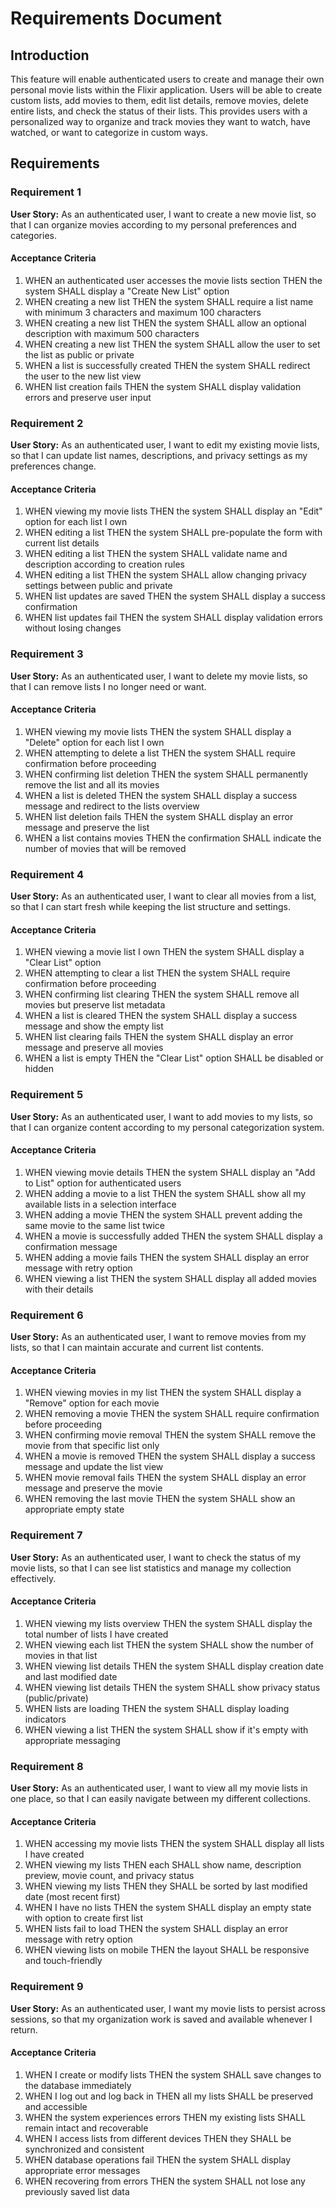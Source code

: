 # Requirements Document

## Introduction

This feature will enable authenticated users to create and manage their own personal movie lists within the Flixir application. Users will be able to create custom lists, add movies to them, edit list details, remove movies, delete entire lists, and check the status of their lists. This provides users with a personalized way to organize and track movies they want to watch, have watched, or want to categorize in custom ways.

## Requirements

### Requirement 1

**User Story:** As an authenticated user, I want to create a new movie list, so that I can organize movies according to my personal preferences and categories.

#### Acceptance Criteria

1. WHEN an authenticated user accesses the movie lists section THEN the system SHALL display a "Create New List" option
2. WHEN creating a new list THEN the system SHALL require a list name with minimum 3 characters and maximum 100 characters
3. WHEN creating a new list THEN the system SHALL allow an optional description with maximum 500 characters
4. WHEN creating a new list THEN the system SHALL allow the user to set the list as public or private
5. WHEN a list is successfully created THEN the system SHALL redirect the user to the new list view
6. WHEN list creation fails THEN the system SHALL display validation errors and preserve user input

### Requirement 2

**User Story:** As an authenticated user, I want to edit my existing movie lists, so that I can update list names, descriptions, and privacy settings as my preferences change.

#### Acceptance Criteria

1. WHEN viewing my movie lists THEN the system SHALL display an "Edit" option for each list I own
2. WHEN editing a list THEN the system SHALL pre-populate the form with current list details
3. WHEN editing a list THEN the system SHALL validate name and description according to creation rules
4. WHEN editing a list THEN the system SHALL allow changing privacy settings between public and private
5. WHEN list updates are saved THEN the system SHALL display a success confirmation
6. WHEN list updates fail THEN the system SHALL display validation errors without losing changes

### Requirement 3

**User Story:** As an authenticated user, I want to delete my movie lists, so that I can remove lists I no longer need or want.

#### Acceptance Criteria

1. WHEN viewing my movie lists THEN the system SHALL display a "Delete" option for each list I own
2. WHEN attempting to delete a list THEN the system SHALL require confirmation before proceeding
3. WHEN confirming list deletion THEN the system SHALL permanently remove the list and all its movies
4. WHEN a list is deleted THEN the system SHALL display a success message and redirect to the lists overview
5. WHEN list deletion fails THEN the system SHALL display an error message and preserve the list
6. WHEN a list contains movies THEN the confirmation SHALL indicate the number of movies that will be removed

### Requirement 4

**User Story:** As an authenticated user, I want to clear all movies from a list, so that I can start fresh while keeping the list structure and settings.

#### Acceptance Criteria

1. WHEN viewing a movie list I own THEN the system SHALL display a "Clear List" option
2. WHEN attempting to clear a list THEN the system SHALL require confirmation before proceeding
3. WHEN confirming list clearing THEN the system SHALL remove all movies but preserve list metadata
4. WHEN a list is cleared THEN the system SHALL display a success message and show the empty list
5. WHEN list clearing fails THEN the system SHALL display an error message and preserve all movies
6. WHEN a list is empty THEN the "Clear List" option SHALL be disabled or hidden

### Requirement 5

**User Story:** As an authenticated user, I want to add movies to my lists, so that I can organize content according to my personal categorization system.

#### Acceptance Criteria

1. WHEN viewing movie details THEN the system SHALL display an "Add to List" option for authenticated users
2. WHEN adding a movie to a list THEN the system SHALL show all my available lists in a selection interface
3. WHEN adding a movie THEN the system SHALL prevent adding the same movie to the same list twice
4. WHEN a movie is successfully added THEN the system SHALL display a confirmation message
5. WHEN adding a movie fails THEN the system SHALL display an error message with retry option
6. WHEN viewing a list THEN the system SHALL display all added movies with their details

### Requirement 6

**User Story:** As an authenticated user, I want to remove movies from my lists, so that I can maintain accurate and current list contents.

#### Acceptance Criteria

1. WHEN viewing movies in my list THEN the system SHALL display a "Remove" option for each movie
2. WHEN removing a movie THEN the system SHALL require confirmation before proceeding
3. WHEN confirming movie removal THEN the system SHALL remove the movie from that specific list only
4. WHEN a movie is removed THEN the system SHALL display a success message and update the list view
5. WHEN movie removal fails THEN the system SHALL display an error message and preserve the movie
6. WHEN removing the last movie THEN the system SHALL show an appropriate empty state

### Requirement 7

**User Story:** As an authenticated user, I want to check the status of my movie lists, so that I can see list statistics and manage my collection effectively.

#### Acceptance Criteria

1. WHEN viewing my lists overview THEN the system SHALL display the total number of lists I have created
2. WHEN viewing each list THEN the system SHALL show the number of movies in that list
3. WHEN viewing list details THEN the system SHALL display creation date and last modified date
4. WHEN viewing list details THEN the system SHALL show privacy status (public/private)
5. WHEN lists are loading THEN the system SHALL display loading indicators
6. WHEN viewing a list THEN the system SHALL show if it's empty with appropriate messaging

### Requirement 8

**User Story:** As an authenticated user, I want to view all my movie lists in one place, so that I can easily navigate between my different collections.

#### Acceptance Criteria

1. WHEN accessing my movie lists THEN the system SHALL display all lists I have created
2. WHEN viewing my lists THEN each SHALL show name, description preview, movie count, and privacy status
3. WHEN viewing my lists THEN they SHALL be sorted by last modified date (most recent first)
4. WHEN I have no lists THEN the system SHALL display an empty state with option to create first list
5. WHEN lists fail to load THEN the system SHALL display an error message with retry option
6. WHEN viewing lists on mobile THEN the layout SHALL be responsive and touch-friendly

### Requirement 9

**User Story:** As an authenticated user, I want my movie lists to persist across sessions, so that my organization work is saved and available whenever I return.

#### Acceptance Criteria

1. WHEN I create or modify lists THEN the system SHALL save changes to the database immediately
2. WHEN I log out and log back in THEN all my lists SHALL be preserved and accessible
3. WHEN the system experiences errors THEN my existing lists SHALL remain intact and recoverable
4. WHEN I access lists from different devices THEN they SHALL be synchronized and consistent
5. WHEN database operations fail THEN the system SHALL display appropriate error messages
6. WHEN recovering from errors THEN the system SHALL not lose any previously saved list data